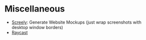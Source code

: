 # Miscellaneous

- [Screely](https://www.screely.com): Generate Website Mockups (just wrap screenshots with desktop window borders)
- [Raycast](https://www.raycast.com/)
